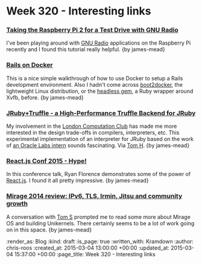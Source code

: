 Week 320 - Interesting links
============================

### [Taking the Raspberry Pi 2 for a Test Drive with GNU Radio](http://www.rs-online.com/designspark/electronics/eng/blog/taking-the-raspberry-pi-2-for-a-test-drive-with-gnu-radio-2)

I've been playing around with [GNU Radio](http://gnuradio.org/) applications on the Raspberry Pi recently and I found this tutorial really helpful. {by james-mead}


### [Rails on Docker](https://robots.thoughtbot.com/rails-on-docker)

This is a nice simple walkthrough of how to use Docker to setup a Rails development environment. Also I hadn't come across [boot2docker](http://boot2docker.io/), the lightweight Linux distribution, or the [headless gem](https://github.com/leonid-shevtsov/headless), a Ruby wrapper around Xvfb, before. {by james-mead}


### [JRuby+Truffle - a High-Performance Truffle Backend for JRuby](https://github.com/jruby/jruby/wiki/Truffle)

My involvement in the [London Computation Club](http://london.computation.club/) has made me more interested in the design trade-offs in compilers, interpreters, etc. This experimental implementation of an interpreter for JRuby based on the work of [an Oracle Labs intern](https://github.com/chrisseaton) sounds fascinating. Via [Tom H](http://www.thattommyhall.com/). {by james-mead}


### [React.js Conf 2015 - Hype!](https://www.youtube.com/watch?v=z5e7kWSHWTg)

In this conference talk, Ryan Florence demonstrates some of the power of [React.js](http://facebook.github.io/react/). I found it all pretty impressive. {by james-mead}


### [Mirage 2014 review: IPv6, TLS, Irmin, Jitsu and community growth](http://openmirage.org/blog/2014-in-review)

A conversation with [Tom S](http://codon.com/) prompted me to read some more about Mirage OS and building Unikernels. There certainly seems to be a lot of work going on in this space. {by james-mead}


:render_as: Blog
:kind: draft
:is_page: true
:written_with: Kramdown
:author: chris-roos
:created_at: 2015-03-04 13:00:00 +00:00
:updated_at: 2015-03-04 15:37:00 +00:00
:page_title: Week 320 - Interesting links

